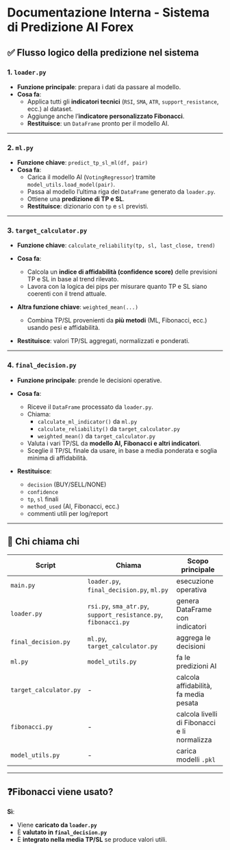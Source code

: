 
# Documentazione Interna - Sistema di Predizione AI Forex

## ✅ Flusso logico della predizione nel sistema

### 1. `loader.py`
- **Funzione principale**: prepara i dati da passare al modello.
- **Cosa fa**:
  - Applica tutti gli **indicatori tecnici** (`RSI`, `SMA`, `ATR`, `support_resistance`, ecc.) al dataset.
  - Aggiunge anche l’**indicatore personalizzato Fibonacci**.
  - **Restituisce**: un `DataFrame` pronto per il modello AI.

---

### 2. `ml.py`
- **Funzione chiave**: `predict_tp_sl_ml(df, pair)`
- **Cosa fa**:
  - Carica il modello AI (`VotingRegressor`) tramite `model_utils.load_model(pair)`.
  - Passa al modello l’ultima riga del `DataFrame` generato da `loader.py`.
  - Ottiene una **predizione di TP e SL**.
  - **Restituisce**: dizionario con `tp` e `sl` previsti.

---

### 3. `target_calculator.py`
- **Funzione chiave**: `calculate_reliability(tp, sl, last_close, trend)`
- **Cosa fa**:
  - Calcola un **indice di affidabilità (confidence score)** delle previsioni TP e SL in base al trend rilevato.
  - Lavora con la logica dei pips per misurare quanto TP e SL siano coerenti con il trend attuale.

- **Altra funzione chiave**: `weighted_mean(...)`
  - Combina TP/SL provenienti da **più metodi** (ML, Fibonacci, ecc.) usando pesi e affidabilità.

- **Restituisce**: valori TP/SL aggregati, normalizzati e ponderati.

---

### 4. `final_decision.py`
- **Funzione principale**: prende le decisioni operative.
- **Cosa fa**:
  - Riceve il `DataFrame` processato da `loader.py`.
  - Chiama:
    - `calculate_ml_indicator()` da `ml.py`
    - `calculate_reliability()` da `target_calculator.py`
    - `weighted_mean()` da `target_calculator.py`
  - Valuta i vari TP/SL da **modello AI, Fibonacci e altri indicatori**.
  - Sceglie il TP/SL finale da usare, in base a media ponderata e soglia minima di affidabilità.

- **Restituisce**:
  - `decision` (BUY/SELL/NONE)
  - `confidence`
  - `tp`, `sl` finali
  - `method_used` (AI, Fibonacci, ecc.)
  - commenti utili per log/report

---

## 🔁 Chi chiama chi

| Script              | Chiama                                         | Scopo principale |
|---------------------|------------------------------------------------|------------------|
| `main.py`           | `loader.py`, `final_decision.py`, `ml.py`     | esecuzione operativa |
| `loader.py`         | `rsi.py`, `sma_atr.py`, `support_resistance.py`, `fibonacci.py` | genera DataFrame con indicatori |
| `final_decision.py` | `ml.py`, `target_calculator.py`               | aggrega le decisioni |
| `ml.py`             | `model_utils.py`                              | fa le predizioni AI |
| `target_calculator.py` | -                                         | calcola affidabilità, fa media pesata |
| `fibonacci.py`      | -                                              | calcola livelli di Fibonacci e li normalizza |
| `model_utils.py`    | -                                              | carica modelli `.pkl` |

---

## ❓Fibonacci viene usato?
**Sì**:
- Viene **caricato da `loader.py`**
- È **valutato in `final_decision.py`**
- È **integrato nella media TP/SL** se produce valori utili.
